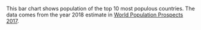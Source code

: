 This bar chart shows population of the top 10 most populous countries. The data comes from the year 2018 estimate in [World Population Prospects 2017](https://population.un.org/wpp/Download/Standard/Population).